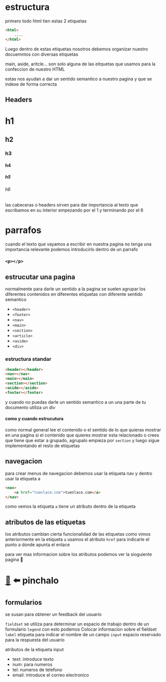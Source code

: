 # estructura

primero todo html tien estas 2 etiquetas

```html
<html>
    ....
</html>
```

Luego dentro de estas etiquetas nosotros debemos organizar nuestro docuemntos con diversas etiquetas

main, aside, aritcle... son solo alguna de las eitquetas que usamos para la confeccion de nuestro HTML

estas nos ayudan a dar un sentido semantico a nuestro pagina y que se indexe de forma correcta


## Headers

# h1
## h2
### h3
#### h4
##### h5
###### h6

las cabeceras o headers sirven para dar importancia al texto que escribamos en su interior
empezando por el 1 y terminando por el 6

# parrafos

cuando el texto que vayamos a escribir en nuestra pagina no tenga una importancia relevante podemos introducirlo dentro de un parrafo

### `<p></p>`

## estrucutar una pagina

normalmente para darle un sentido a la pagina se suelen agrupar los diferentes contenidos en diferentes etiquetas con diferente sentido semantico

- `<header>`
- `<footer>`
- `<nav>`
- `<main>`
- `<section>`
- `<article>`
- `<aside>`
- `<div>`

### estructura standar

```html
<header></header>
<nav></nav>
<main></main>
<section></section>
<aside></aside>
<footer></footer>
```

y cuando no puedas darle un sentido semantico a un una parte de tu documento utiliza un div

#### como y cuando estrucutura

como normal general lee el contenido o el sentido de lo que quieras mostrar en una pagina si el contenido que quieres mostrar esta relacionado o crees que tiene que estar a grupado, agrupalo empieza por `section` y luego sigue implementando el resto de etiquetas

## navegacion

para  crear menus de navegacion debemos usar la etiqueta nav y dentro usar la etiqueta a

```html
<nav>
    <a href="tuenlace.com">tuenlace.com</a>
</nav>
```

como vemos la etiqueta `a` tiene un atributo dentro de la etiqueta

## atributos de las etiquetas

los atributos cambian cierta funcionalidad de las etiquetas como vimos anteriormente en la etiqueta `a` usamos el atributo `href` para indicarle el punto a donde apunta el enlace

para ver mas informacion sobre los atributos podemos ver la sioguiente pagina 👀

# [💁](https://developer.mozilla.org/es/docs/Web/HTML/Attributes) ⬅️ pinchalo

## formularios

se susan para obtener un feedback del usuario

`fieldset` se utiliza para determinar un espacio de trabajo dentro de un formulario
`legend` con esto podemos Colocar informacion sobre el fieldset
`label` etiqueta para indicar el nombre de un campo
`input` espacio reservado para la respuesta del usuario

atributos de la etiqueta input

- text: introduce texto
- num: para numeros
- tel: numeros de telefono
- email: introduce el correo electronico





